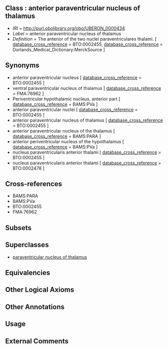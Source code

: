 
## Class : anterior paraventricular nucleus of thalamus

 * *IRI* = http://purl.obolibrary.org/obo/UBERON_0000434
 * *Label* = anterior paraventricular nucleus of thalamus
 * *Definition* = The anterior of the two nuclei paraventriculares thalami. [ [database_cross_reference](../../ef/oboInOwl#hasDbXref.md) = BTO:0002455, [database_cross_reference](../../ef/oboInOwl#hasDbXref.md) = Dorlands_Medical_Dictionary:MerckSource ]

## Synonyms

 * anterior paraventricular nucleus [ [database_cross_reference](../../ef/oboInOwl#hasDbXref.md) = BTO:0002455 ]
 * ventral paraventricular nucleus of thalamus [ [database_cross_reference](../../ef/oboInOwl#hasDbXref.md) = FMA:76962 ]
 * Periventricular hypothalamic nucleus, anterior part [ [database_cross_reference](../../ef/oboInOwl#hasDbXref.md) = BAMS:PVa ]
 * anterior paraventricular nuclei [ [database_cross_reference](../../ef/oboInOwl#hasDbXref.md) = BTO:0002455 ]
 * anterior paraventricular nucleus of thalamus [ [database_cross_reference](../../ef/oboInOwl#hasDbXref.md) = BTO:0002455 ]
 * anterior paraventricular nucleus of the thalamus [ [database_cross_reference](../../ef/oboInOwl#hasDbXref.md) = BAMS:PARA ]
 * anterior periventricular nucleus of the hypothalamus [ [database_cross_reference](../../ef/oboInOwl#hasDbXref.md) = BAMS:PVa ]
 * nucleus paraventricularis anterior thalami [ [database_cross_reference](../../ef/oboInOwl#hasDbXref.md) = BTO:0002455 ]
 * nucleus paraventricularis anterior thalami [ [database_cross_reference](../../ef/oboInOwl#hasDbXref.md) = BTO:0002478 ]

## Cross-references

 * BAMS:PARA
 * BAMS:PVa
 * BTO:0002455
 * FMA:76962

## Subsets


## Superclasses

 * [paraventricular nucleus of thalamus](../../UBERON/20/UBERON_0001920.md)

## Equivalencies


## Other Logical Axioms


## Other Annotations


## Usage


## External Comments

